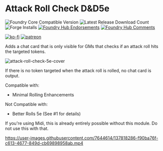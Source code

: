 # Attack Roll Check D&D5e

![Foundry Core Compatible Version](https://img.shields.io/badge/dynamic/json.svg?url=https%3A%2F%2Fraw.githubusercontent.com%2FElfFriend-DnD%2Ffoundryvtt-attack-roll-check-5e%2Fmain%2Fmodule.json&label=Foundry%20Version&query=$.compatibleCoreVersion&colorB=orange)
![Latest Release Download Count](https://img.shields.io/badge/dynamic/json?label=Downloads@latest&query=assets%5B1%5D.download_count&url=https%3A%2F%2Fapi.github.com%2Frepos%2FElfFriend-DnD%2Ffoundryvtt-attack-roll-check-5e%2Freleases%2Flatest)
![Forge Installs](https://img.shields.io/badge/dynamic/json?label=Forge%20Installs&query=package.installs&suffix=%25&url=https%3A%2F%2Fforge-vtt.com%2Fapi%2Fbazaar%2Fpackage%2Fattack-roll-check-5e&colorB=4aa94a)
[![Foundry Hub Endorsements](https://img.shields.io/endpoint?logoColor=white&url=https%3A%2F%2Fwww.foundryvtt-hub.com%2Fwp-json%2Fhubapi%2Fv1%2Fpackage%2Fattack-roll-check-5e%2Fshield%2Fendorsements)](https://www.foundryvtt-hub.com/package/attack-roll-check-5e/)
[![Foundry Hub Comments](https://img.shields.io/endpoint?logoColor=white&url=https%3A%2F%2Fwww.foundryvtt-hub.com%2Fwp-json%2Fhubapi%2Fv1%2Fpackage%2Fattack-roll-check-5e%2Fshield%2Fcomments)](https://www.foundryvtt-hub.com/package/attack-roll-check-5e/)

[![ko-fi](https://img.shields.io/badge/-buy%20me%20a%20coke-%23FF5E5B)](https://ko-fi.com/elffriend)
[![patreon](https://img.shields.io/badge/-patreon-%23FF424D)](https://www.patreon.com/ElfFriend_DnD)

Adds a chat card that is only visible for GMs that checks if an attack roll hits the targeted tokens.

![attack-roll-check-5e-cover](https://user-images.githubusercontent.com/7644614/137818567-7933117a-b90c-4e39-8d45-c0b094a4c218.jpg)

If there is no token targeted when the attack roll is rolled, no chat card is output.

Compatible with:
- Minimal Rolling Enhancements

Not Compatible with:
- Better Rolls 5e (See #1 for details)

If you're using Midi, this is already entirely possible without this module. Do not use this with that.

https://user-images.githubusercontent.com/7644614/137818286-f90ba76f-c613-4677-849d-cb69898958ab.mp4
